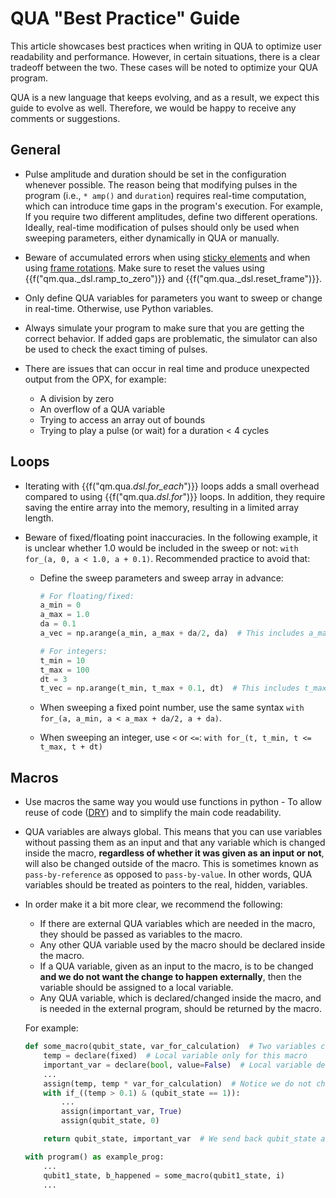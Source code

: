 # QUA "Best Practice" Guide

This article showcases best practices when writing in QUA to optimize user readability and performance. 
However, in certain situations, there is a clear tradeoff between the two. These cases will be noted to optimize your QUA program.

QUA is a new language that keeps evolving, and as a result, we expect this guide to evolve as well. 
Therefore, we would be happy to receive any comments or suggestions.

## General

- Pulse amplitude and duration should be set in the configuration whenever possible. 
  The reason being that modifying pulses in the program (i.e., `* amp()` and
  `duration`) requires real-time computation, which can introduce time gaps in the program's execution. 
  For example, If you require two different amplitudes, define two different operations.
  Ideally, real-time modification of pulses should only be used when sweeping parameters, either dynamically in QUA or manually.

- Beware of accumulated errors when using [sticky elements](features.md#sticky-element) and when using [frame rotations](../Introduction/qua_overview.md#updating-the-frame-phase). Make sure to reset the
  values using {{f("qm.qua._dsl.ramp_to_zero")}} and {{f("qm.qua._dsl.reset_frame")}}.

- Only define QUA variables for parameters you want to sweep or change in real-time. Otherwise, use Python variables.

- Always simulate your program to make sure that you are getting the correct behavior. If added gaps are problematic,
  the simulator can also be used to check the exact timing of pulses.

- There are issues that can occur in real time and produce unexpected output from the OPX, for example:

    - A division by zero
    - An overflow of a QUA variable
    - Trying to access an array out of bounds
    - Trying to play a pulse (or wait) for a duration \< 4 cycles

## Loops

- Iterating with {{f("qm.qua._dsl.for_each_")}} loops adds a small overhead compared to using {{f("qm.qua._dsl.for_")}} loops.
  In addition, they require saving the entire array into the memory, resulting in a limited array length.

- Beware of fixed/floating point inaccuracies. In the following example, it is unclear whether 1.0 would be included
  in the sweep or not: `with for_(a, 0, a < 1.0, a + 0.1)`.
  Recommended practice to avoid that:

    - Define the sweep parameters and sweep array in advance:
  
      ```python
      # For floating/fixed:
      a_min = 0
      a_max = 1.0
      da = 0.1
      a_vec = np.arange(a_min, a_max + da/2, da)  # This includes a_max, use -da/2 to not include it
  
      # For integers:
      t_min = 10
      t_max = 100
      dt = 3
      t_vec = np.arange(t_min, t_max + 0.1, dt)  # This includes t_max, use t_max - 0.1 to not include it
      ```
  
    - When sweeping a fixed point number, use the same syntax `with for_(a, a_min, a < a_max + da/2, a + da)`.
  
    - When sweeping an integer, use `<` or `<=`: `with for_(t, t_min, t <= t_max, t + dt)`

## Macros

- Use macros the same way you would use functions in python - To allow reuse of code
  ([DRY](https://en.wikipedia.org/wiki/Don%27t_repeat_yourself)) and to simplify the main code readability.

- QUA variables are always global. This means that you can use variables without passing them as an input and that
  any variable which is changed inside the macro, **regardless of whether it was given as an input or not**, will
  also be changed outside of the macro.
  This is sometimes known as `pass-by-reference` as opposed to `pass-by-value`. In other words, QUA variables should
  be treated as pointers to the real, hidden, variables.

- In order make it a bit more clear, we recommend the following:

    - If there are external QUA variables which are needed in the macro, they should be passed as variables to the
      macro.
    - Any other QUA variable used by the macro should be declared inside the macro.
    - If a QUA variable, given as an input to the macro, is to be changed **and we do not want the change to happen externally**,
      then the variable should be assigned to a local variable.
    - Any QUA variable, which is declared/changed inside the macro, and is needed in the external program, should be
      returned by the macro.

  For example:

  ```python
  def some_macro(qubit_state, var_for_calculation)  # Two variables coming from the outside
      temp = declare(fixed)  # Local variable only for this macro
      important_var = declare(bool, value=False)  # Local variable declared inside, but then passed back outside
      ...
      assign(temp, temp * var_for_calculation)  # Notice we do not change var_for_calculation, but declare a local variable "temp"
      with if_((temp > 0.1) & (qubit_state == 1)):
          ...
          assign(important_var, True)
          assign(qubit_state, 0)

      return qubit_state, important_var  # We send back qubit_state and important_var

  with program() as example_prog:
      ...
      qubit1_state, b_happened = some_macro(qubit1_state, i)
      ...
  ```
